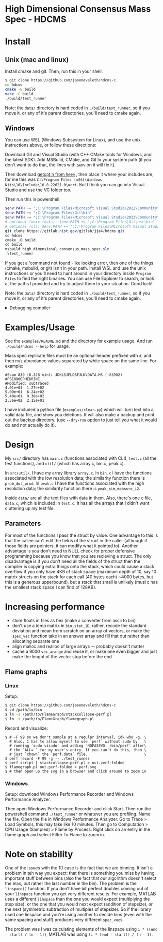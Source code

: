 # High Dimensional Consensus Mass Spec - HDCMS

# Install

## Unix (mac and linux)

Install cmake and git. Then, run this in your shell:

```bash
$ git clone https://github.com/jasoneveleth/hdcms-c
cd hdcms
cmake -B build
make -C build
./build/test_runner
```

Note: the `data/` directory is hard coded in
`./build/test_runner`, so if you move it, or any of it's parent
directories, you'll need to cmake again.

## Windows

You can use WSL (Windows Subsystem for Linux), and use the
unix instructions above, or follow these directions:

Download Git and Visual Studio (with C++ CMake tools for Windows,
and the latest SDK). Add MSBuild, CMake, and Git to your system
path (if you don't want to do that, the lines with `$env` on it
will fix it).

Then download [getopt.h from here](https://raw.githubusercontent.com/skandhurkat/Getopt-for-Visual-Studio/master/getopt.h)
, then place it where your includes are, for me this was
`C:\Program Files (x86)\Windows Kits\10\Include\10.0.22621.0\ucrt`. 
But I think you can go into Visual Studio and use the VC folder
too.

Then run this in powershell:

```powershell
$env:PATH += ";C:\Program Files\Microsoft Visual Studio\2022\Community\MSBuild\Current\Bin"
$env:PATH += ";C:\Program Files\Git\bin"
$env:PATH += ";C:\Program Files\Microsoft Visual Studio\2022\Community\Common7\IDE\CommonExtensions\Microsoft\CMake\Cmake\bin"
# optional (unix tools): $env:PATH += ";C:\Program Files\Git\usr\bin"
# optional (cl): $env:PATH += ";C:\Program Files\Microsoft Visual Studio\2022\Community\VC\Tools\MSVC\14.32.31326\bin\Hostx64\x64"
git clone https://gitlab.nist.gov/gitlab/jje4/hdcms.git
cd hdcms
cmake -B build
cd build
msbuild high_dimensional_consensus_mass_spec.sln
.\test_runner
```

If you get a 'command not found'-like looking error, then one of
the things (cmake, msbuild, or git) isn't in your path. Install
WSL and use the unix instructions or you'll need to hunt around
in your directory inside `Program Files` to find the right
binaries. You can use File Explorer to search, or look at the
paths I provided and try to adjust them to your situation. Good
luck!

Note: the `data/` directory is hard coded in
`./build/test_runner`, so if you move it, or any of it's parent
directories, you'll need to cmake again.

<details>
<summary>Debugging compiler</summary>
Notes: Probably irrelevant, but in order to compile something on
its own using `cl` (without cmake and everything that is setup
for this project), I needed to set up these environmental
variables (run in powershell):

```powershell
$env:INCLUDE = "C:\Program Files (x86)\Windows Kits\10\Include\10.0.22621.0\ucrt;C:\Program Files\Microsoft Visual Studio\2022\Community\VC\Tools\MSVC\14.32.31326\include;C:\Program Files (x86)\Windows Kits\10\Include\10.0.22621.0\shared;C:\Program Files (x86)\Windows Kits\10\Include\10.0.22621.0\um;C:\Program Files (x86)\Windows Kits\10\Include\10.0.22621.0\winrt;"
$env:LIB = "C:\Program Files (x86)\Windows Kits\10\Lib\10.0.22621.0\ucrt\x64;C:\Program Files\Microsoft Visual Studio\2022\Community\VC\Tools\MSVC\14.32.31326\lib\x64;C:\Program Files (x86)\Windows Kits\10\Lib\10.0.22621.0\um\x64;"
```
So they might be helpful if things aren't working.
</details>

# Examples/Usage

See the `examples/README.md` and the directory for example usage.
And run `./build/hdcms --help` for usage. 

Mass spec replicate files must be an optional header prefixed
with `#`, and then m/z abundance values separated by white space
on the same line. For example:

```
#Scan 839 (8.328 min): JDKLSJFLDSFJLK\DATA.MS (-83902)
#PSEUDOEPHEDRINE
#Modified: subtraced
4.01e+01  1.27e+02
5.09e+01  6.24e+02
5.40e+01  9.38e+02
2.56e+02  2.15e+01
```

I have included a python file (`examples/clean.py`) which will
turn text into a valid data file, and show you deletions. It will
also make a backup and print out the backup directory. (use
`--dry-run` option to just tell you what it would do and not
actually do it).

# Design

My `src/` directory has `main.c` (functions associated with CLI),
`test.c` (all the test functions), and `util/` (which has array.c,
bin.c, peak.c). 

In `src/util/`, I have my array library `array.c`. In `bin.c` I have
the functions associated with the low resolution data; the
similarity function there is `prob_dot_prod`. In `peak.c` I have
the functions associated with the high resolution data; the
similarity function there is `peak_sim_measure_L2`.

Inside `data/` are all the text files with data in them.
Also, there's one c file, `data.c`, which is included in
`test.c`. It has all the arrays that I didn't want cluttering up
my test file.

## Parameters

For most of the functions I pass the struct by value. One
advantage to this is that the callee can't edit the fields of
the struct in the caller (although if those fields are pointers,
it can modify what it pointed to). Another advantage is you don't
need to NULL check for proper defensive programming because you
know that you are recieving a struct. The only
disadvantage is if you don't need all the fields of the struct
then the compiler is copying extra things onto the stack, which
could cause a stack overflow if you only have 4KB of stack space
(maximum depth of 10, say 10 matrix structs on the stack for each
call (40 bytes each) ~4000 bytes, but this is a generous
upperbound), but a stack that small is unlikely (musl c has the
smallest stack space I can find of 128KB).

# Increasing performance

* store floats in files as hex (make a converter from ascii to
  bin)
* don't use a temp matrix in `bin_stat_1D`, rather, recode the
  standard deviation and mean from scratch on an array of
  vectors, or make the `spec_vec` function take in an answer
  array and fill that out rather than allocating separate one
* align malloc and realloc of large arrays -- probably doesn't matter
* cache a 9000 `vec_arange` and reuse it, or make one even bigger
  and just make the lenght of the vector stop before the end

## Flame graphs

### Linux

Setup: 

```bash
$ git clone https://github.com/jasoneveleth/hdcms-c
$ cd /path/to/bin
$ ln -s /path/to/FlameGraph/stackcollapse-perf.pl
$ ln -s /path/to/FlameGraph/flamegraph.pl
```

Record and visualize:

```
$ # -F 99 so we don't sample at a regular interval, idk why -g. \
  # Also, I has to allow myself to use `perf` without sudo by   \
  # running `sudo visudo` and adding `NOPASSWD: /bin/perf` after\
  # the `ALL= ` for my user's entry. If you can't do this, then \
  # just `chown` the `perf.data` file.                          \
$ perf record -F 99 -g -- ./test_runner
$ perf script | stackcollapse-perf.pl > out.perf-folded
$ flamegraph.pl out.perf-folded > perf.svg
$ # then open up the svg in a browser and click around to zoom in
```

### Windows

Setup: download Windows Performance Recorder and Windows
Performance Analyzer.

Then open Windows Performance Recorder and click Start. Then run
the powershell command `./test_runner` or whatever you are
profiling. Name the file. Open the file in Windows Performance 
Analyzer. Go to Trace > Load Symbols, this may take like 10
minutes. Then go to Computation > CPU Usage (Sampled) > Flame by
Process. Right click on an entry in the flame graph and select
Filter To Flame to zoom in.

# Note on stability

One of the issues with the 1D case is the fact that we are
binning. It isn't a problem in teh way you expect: that there is
something you miss by having important stuff between bins (also
the fact that our algorithm doesn't select the max, but rather
the last number in the bin). The problem is the `linspace()`
function. If you don't have bit perfect doubles coming out of
your `linspace` function you get very different results. For
example, MATLAB uses a different `linspace` than the one you
would expect (multiplying the step size), or the one that you
would next expect (addition of stepsize), or the next (symmetric
subtraction of multiples of stepsize). So if the library used one
linspace and you're using another to decide bins (even with the
same spacing and stuff) produces very different `spec_vec`s.

The problem was I was calculating elements of the linspace using
`i * ((end - start) / (n - 1))`, MATLAB was using 
`(i * (end - start)) / (n - 1)`.

